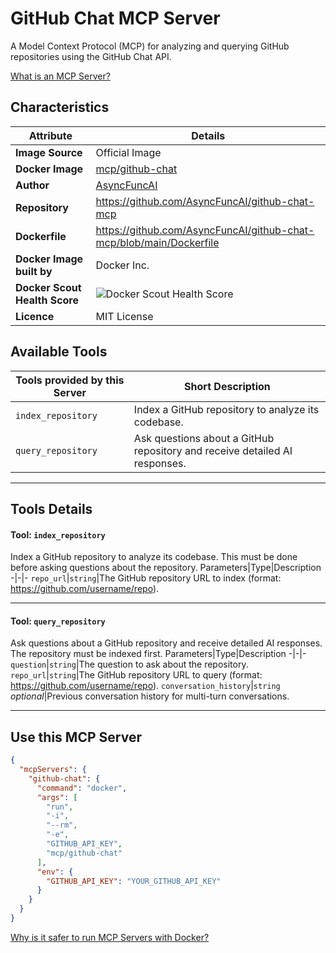 # GitHub Chat MCP Server

A Model Context Protocol (MCP) for analyzing and querying GitHub repositories using the GitHub Chat API.

[What is an MCP Server?](https://www.anthropic.com/news/model-context-protocol)

## Characteristics
Attribute|Details|
|-|-|
**Image Source**|Official Image
**Docker Image**|[mcp/github-chat](https://hub.docker.com/repository/docker/mcp/github-chat)
**Author**|[AsyncFuncAI](https://github.com/AsyncFuncAI)
**Repository**|https://github.com/AsyncFuncAI/github-chat-mcp
**Dockerfile**|https://github.com/AsyncFuncAI/github-chat-mcp/blob/main/Dockerfile
**Docker Image built by**|Docker Inc.
**Docker Scout Health Score**| ![Docker Scout Health Score](https://api.scout.docker.com/v1/policy/insights/org-image-score/badge/mcp/github-chat)
**Licence**|MIT License

## Available Tools
Tools provided by this Server|Short Description
-|-
`index_repository`|Index a GitHub repository to analyze its codebase.|
`query_repository`|Ask questions about a GitHub repository and receive detailed AI responses.|

---
## Tools Details

#### Tool: **`index_repository`**
Index a GitHub repository to analyze its codebase. This must be done before asking questions about the repository.
Parameters|Type|Description
-|-|-
`repo_url`|`string`|The GitHub repository URL to index (format: https://github.com/username/repo).

---
#### Tool: **`query_repository`**
Ask questions about a GitHub repository and receive detailed AI responses. The repository must be indexed first.
Parameters|Type|Description
-|-|-
`question`|`string`|The question to ask about the repository.
`repo_url`|`string`|The GitHub repository URL to query (format: https://github.com/username/repo).
`conversation_history`|`string` *optional*|Previous conversation history for multi-turn conversations.

---
## Use this MCP Server

```json
{
  "mcpServers": {
    "github-chat": {
      "command": "docker",
      "args": [
        "run",
        "-i",
        "--rm",
        "-e",
        "GITHUB_API_KEY",
        "mcp/github-chat"
      ],
      "env": {
        "GITHUB_API_KEY": "YOUR_GITHUB_API_KEY"
      }
    }
  }
}
```

[Why is it safer to run MCP Servers with Docker?](https://www.docker.com/blog/the-model-context-protocol-simplifying-building-ai-apps-with-anthropic-claude-desktop-and-docker/)
